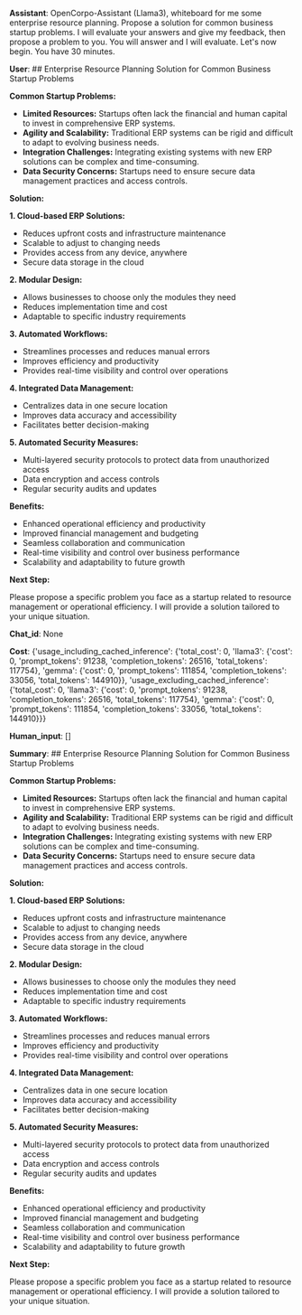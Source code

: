 **Assistant**: OpenCorpo-Assistant (Llama3), whiteboard for me some enterprise resource planning. Propose a solution for common business startup problems. I will evaluate your answers and give my feedback, then propose a problem to you. You will answer and I will evaluate. Let's now begin. You have 30 minutes.

**User**: ## Enterprise Resource Planning Solution for Common Business Startup Problems

**Common Startup Problems:**

* **Limited Resources:** Startups often lack the financial and human capital to invest in comprehensive ERP systems.
* **Agility and Scalability:** Traditional ERP systems can be rigid and difficult to adapt to evolving business needs.
* **Integration Challenges:** Integrating existing systems with new ERP solutions can be complex and time-consuming.
* **Data Security Concerns:** Startups need to ensure secure data management practices and access controls.


**Solution:**

**1. Cloud-based ERP Solutions:**

- Reduces upfront costs and infrastructure maintenance
- Scalable to adjust to changing needs
- Provides access from any device, anywhere
- Secure data storage in the cloud


**2. Modular Design:**

- Allows businesses to choose only the modules they need
- Reduces implementation time and cost
- Adaptable to specific industry requirements


**3. Automated Workflows:**

- Streamlines processes and reduces manual errors
- Improves efficiency and productivity
- Provides real-time visibility and control over operations


**4. Integrated Data Management:**

- Centralizes data in one secure location
- Improves data accuracy and accessibility
- Facilitates better decision-making


**5. Automated Security Measures:**

- Multi-layered security protocols to protect data from unauthorized access
- Data encryption and access controls
- Regular security audits and updates


**Benefits:**

- Enhanced operational efficiency and productivity
- Improved financial management and budgeting
- Seamless collaboration and communication
- Real-time visibility and control over business performance
- Scalability and adaptability to future growth

**Next Step:**

Please propose a specific problem you face as a startup related to resource management or operational efficiency. I will provide a solution tailored to your unique situation.

**Chat_id**: None

**Cost**: {'usage_including_cached_inference': {'total_cost': 0, 'llama3': {'cost': 0, 'prompt_tokens': 91238, 'completion_tokens': 26516, 'total_tokens': 117754}, 'gemma': {'cost': 0, 'prompt_tokens': 111854, 'completion_tokens': 33056, 'total_tokens': 144910}}, 'usage_excluding_cached_inference': {'total_cost': 0, 'llama3': {'cost': 0, 'prompt_tokens': 91238, 'completion_tokens': 26516, 'total_tokens': 117754}, 'gemma': {'cost': 0, 'prompt_tokens': 111854, 'completion_tokens': 33056, 'total_tokens': 144910}}}

**Human_input**: []

**Summary**: ## Enterprise Resource Planning Solution for Common Business Startup Problems

**Common Startup Problems:**

* **Limited Resources:** Startups often lack the financial and human capital to invest in comprehensive ERP systems.
* **Agility and Scalability:** Traditional ERP systems can be rigid and difficult to adapt to evolving business needs.
* **Integration Challenges:** Integrating existing systems with new ERP solutions can be complex and time-consuming.
* **Data Security Concerns:** Startups need to ensure secure data management practices and access controls.


**Solution:**

**1. Cloud-based ERP Solutions:**

- Reduces upfront costs and infrastructure maintenance
- Scalable to adjust to changing needs
- Provides access from any device, anywhere
- Secure data storage in the cloud


**2. Modular Design:**

- Allows businesses to choose only the modules they need
- Reduces implementation time and cost
- Adaptable to specific industry requirements


**3. Automated Workflows:**

- Streamlines processes and reduces manual errors
- Improves efficiency and productivity
- Provides real-time visibility and control over operations


**4. Integrated Data Management:**

- Centralizes data in one secure location
- Improves data accuracy and accessibility
- Facilitates better decision-making


**5. Automated Security Measures:**

- Multi-layered security protocols to protect data from unauthorized access
- Data encryption and access controls
- Regular security audits and updates


**Benefits:**

- Enhanced operational efficiency and productivity
- Improved financial management and budgeting
- Seamless collaboration and communication
- Real-time visibility and control over business performance
- Scalability and adaptability to future growth

**Next Step:**

Please propose a specific problem you face as a startup related to resource management or operational efficiency. I will provide a solution tailored to your unique situation.

